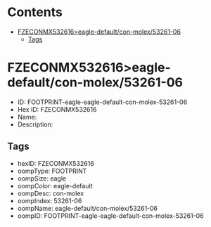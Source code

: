 



Contents
========

* [FZECONMX532616>eagle-default/con-molex/53261-06](#fzeconmx532616eagle-defaultcon-molex53261-06)
	* [Tags](#tags)

# FZECONMX532616>eagle-default/con-molex/53261-06

- ID: FOOTPRINT-eagle-eagle-default-con-molex-53261-06
- Hex ID: FZECONMX532616
- Name: 
- Description: 

## Tags

- hexID: FZECONMX532616
- oompType: FOOTPRINT
- oompSize: eagle
- oompColor: eagle-default
- oompDesc: con-molex
- oompIndex: 53261-06
- oompName: eagle-default/con-molex/53261-06
- oompID: FOOTPRINT-eagle-eagle-default-con-molex-53261-06
